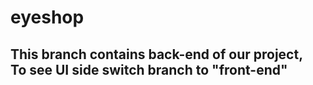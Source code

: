 # eyeshop

## This branch contains back-end of our project, <br> To see UI side switch branch to "front-end" 
